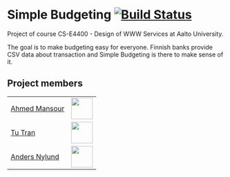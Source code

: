 # Simple Budgeting [![Build Status](https://travis-ci.org/andersnylund/simple-budgeting.svg?branch=master)](https://travis-ci.org/andersnylund/simple-budgeting)

Project of course CS-E4400 - Design of WWW Services at Aalto University.

The goal is to make budgeting easy for everyone. Finnish banks provide CSV data about transaction and Simple Budgeting is there to make sense of it.

## Project members

|                                                   |                                                                                                  |
| ------------------------------------------------- | ------------------------------------------------------------------------------------------------ |
| [Ahmed Mansour](https://github.com/mansour-ahmed) | <img src="https://avatars1.githubusercontent.com/u/12623964?s=460&v=4" width="50" height="50" /> |
| [Tu Tran](https://github.com/tu-tran)             | <img src="https://avatars1.githubusercontent.com/u/5840471?s=460&v=4" width="50" height="50" />  |
| [Anders Nylund](https://github.com/andersnylund)  | <img src="https://avatars3.githubusercontent.com/u/18005239?s=460&v=4" width="50" height="50" /> |
